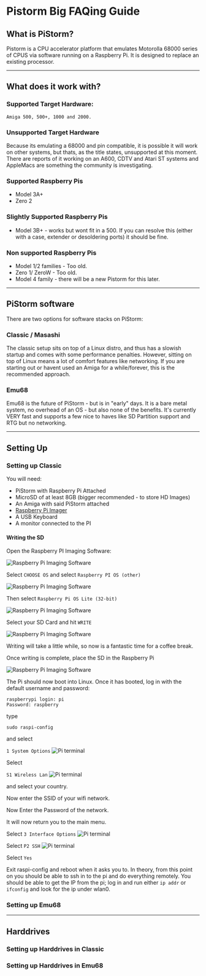 # Pistorm Big FAQing Guide

## What is PiStorm?

Pistorm is a CPU accelerator platform that emulates Motorolla 68000 series of CPUS via software running on a Raspberry Pi. It is designed to replace an existing processor.

---

## What does it work with?

### Supported Target Hardware:

    Amiga 500, 500+, 1000 and 2000.

### Unsupported Target Hardware

Because its emulating a 68000 and pin compatible, it is possible it will work on other systems, but thats, as the title states, unsupported at this moment. There are reports of it working on an A600, CDTV and Atari ST systems and AppleMacs are something the community is investigating.

### Supported Raspberry Pis

* Model 3A+
* Zero 2

### Slightly Supported Raspberry Pis

* Model 3B+ - works but wont fit in a 500. If you can resolve this (either with a case, extender or desoldering ports) it should be fine.

### Non supported Raspberry Pis

* Model 1/2 families - Too old.
* Zero 1/ ZeroW - Too old.
* Model 4 family - there will be a new Pistorm for this later.

---

## PiStorm software

There are two options for software stacks on PiStorm:

### Classic / Masashi

The classic setup sits on top of a Linux distro, and thus has a slowish startup and comes with some performance penalties. However, sitting on top of Linux means a lot of comfort features like networking. If you are starting out or havent used an Amiga for a while/forever, this is the recommended approach.

### Emu68

Emu68 is the future of PiStorm - but is in "early" days. It is a bare metal system, no overhead of an OS - but also none of the benefits. It's currently VERY fast and supports a few nice to haves like SD Partition support and RTG but no networking.

---

## Setting Up

### Setting up Classic

You will need:
*   PiStorm with Raspberry Pi Attached
*   MicroSD of at least 8GB (bigger recommended - to store HD Images)
*   An Amiga with said PiStorm attached
*   [Raspberry Pi Imager](https://www.raspberrypi.com/software/)
*   A USB Keyboard
*   A monitor connected to the PI

#### Writing the SD

Open the Raspberry PI Imaging Software:

![Raspberry Pi Imaging Software](PiImager_01.png)

Select `CHOOSE OS` and select `Raspberry PI OS (other)`

![Raspberry Pi Imaging Software](PiImager_02.png)

Then select `Raspberry Pi OS Lite (32-bit)`

![Raspberry Pi Imaging Software](PiImager_03.png)

Select your SD Card and hit `WRITE`

![Raspberry Pi Imaging Software](PiImager_04.png)

Writing will take a little while, so now is a fantastic time for a coffee break.

Once writing is complete, place the SD in the Raspberry Pi

![Raspberry Pi Imaging Software](PiImager_05.png)

The Pi should now boot into Linux. 
Once it has booted, log in with the default username and password:

```
raspberrypi login: pi
Password: raspberry
```

type 

`sudo raspi-config` 

and select 

`1 System Options`
![Pi terminal](console_01.png)

Select

`S1 Wireless Lan`
![Pi terminal](console_02.png)

and select your country.

Now enter the SSID of your wifi network.

Now Enter the Password of the network.

It will now return you to the main menu.

Select `3 Interface Options`
![Pi terminal](console_03.png)

Select `P2 SSH`
![Pi terminal](console_04.png)


Select `Yes`

Exit raspi-config and reboot when it asks you to.
In theory, from this point on you should be able to ssh in to the pi and do everything remotely.
You should be able to get the IP from the pi; log in and run either `ip addr` or `ifconfig` and look for the ip under wlan0.



### Setting up Emu68

---

## Harddrives

### Setting up Harddrives in Classic

### Setting up Harddrives in Emu68

